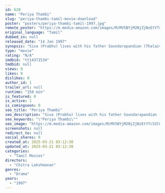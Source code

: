 ```yaml
---
id: 620
name: "Periya Thambi"
slug: "periya-thambi-tamil-movie-download"
poster: "posters/periya-thambi-tamil-1997.jpg"
remote_poster: "https://m.media-amazon.com/images/M/MV5BYjM2NjZjNzEtYTc5ZC00ZTFmLTg0MjctZDVmNmE3NGE3YjVlXkEyXkFqcGdeQXVyOTA1NTE5MTQ@._V1_SX300.jpg"
original_language: "Tamil"
dubbed_in: null
released_date: "14 Jan 1997"
synopsis: "Siva (Prabhu) lives with his father Soundarapandian (Thalaivasal Vijay), a police officer, and his little sister Geetha in the city. Geetha gets engaged and Siva notes that his father will not invite his family to the wedding. Hence,"
type: "movie"
rating: "N/A"
imdbid: "tt14371534"
tmdbid: null
views: 0
likes: 0
dislikes: 0
author_id: 1
trailer_url: null
runtime: "150 min"
is_featured: 0
is_active: 1
is_comingsoon: 0
seo_title: "Periya Thambi"
seo_description: "Siva (Prabhu) lives with his father Soundarapandian (Thalaivasal Vijay), a police officer, and his little sister Geetha in the city. Geetha gets engaged and Siva notes that his father will not invite his family to the wedding. Hence,"
seo_keywords: "\"Periya Thambi\""
seo_image: "https://m.media-amazon.com/images/M/MV5BYjM2NjZjNzEtYTc5ZC00ZTFmLTg0MjctZDVmNmE3NGE3YjVlXkEyXkFqcGdeQXVyOTA1NTE5MTQ@._V1_SX300.jpg"
screenshots: null
redirect_to: null
social_shares: 0
created_at: 2025-03-21 03:12:30
updated_at: 2025-03-21 03:12:30
categories:
  - "Tamil Movies"
directors:
  - "Chitra Lakshmanan"
genres:
  - "Drama"
years:
  - "1997"
---
```

